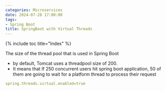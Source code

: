 ```yaml
---
categories: Microservices
date: 2024-07-28 17:00:00
tags:
- Spring Boot
title: SpringBoot with Virtual Threads
---
```


{% include toc title="Index" %}

The size of the thread pool that is used in Spring Boot

- by default, Tomcat uses a threadpool size of 200.
- It means that If 250 concurrent users hit spring boot application, 50 of them
  are going to wait for a platform thread to process their request

```yaml
spring.threads.virtual.enabled=true
```